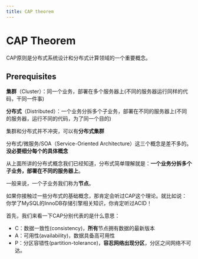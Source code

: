 ```yaml
---
title: CAP theorem
---
```


# CAP Theorem

CAP原则是分布式系统设计和分布式计算领域的一个重要概念。

## Prerequisites

**集群**（Cluster）：同一个业务，部署在多个服务器上(不同的服务器运行同样的代码，干同一件事)

**分布式**（Distributed）：一个业务分拆多个子业务，部署在不同的服务器上(不同的服务器，运行不同的代码，为了同一个目的)

集群和分布式并不冲突，可以有**分布式集群**

分布式/微服务/SOA（Service-Oriented Architecture）这三个概念是差不多的。**没必要细分每个的具体概念**

从上面所讲的分布式概念我们已经知道，分布式简单理解就是：**一个业务分拆多个子业务，部署在不同的服务器上**。

一般来说，一个子业务我们称为**节点**。

如果你接触过一些分布式的基础概念，那肯定会听过CAP这个理论。就比如说：你学了MySQL的InnoDB存储引擎相关知识，你肯定听过ACID！

首先，我们来看一下CAP分别代表的是什么意思：

- C：数据一致性(consistency)，**所有**节点拥有数据的最新版本
- A：可用性(availability)，数据具备高可用性
- P：分区容错性(partition-tolerance)，**容忍网络出现分区**，分区之间网络不可达。